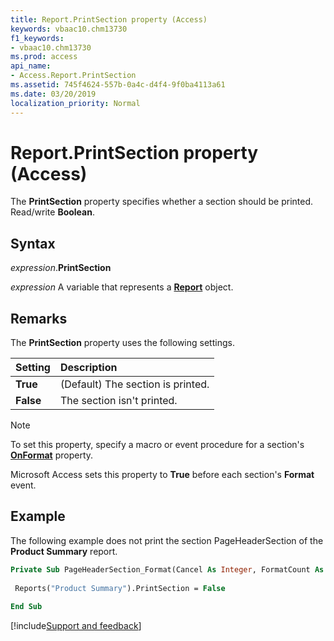 ```yaml
---
title: Report.PrintSection property (Access)
keywords: vbaac10.chm13730
f1_keywords:
- vbaac10.chm13730
ms.prod: access
api_name:
- Access.Report.PrintSection
ms.assetid: 745f4624-557b-0a4c-d4f4-9f0ba4113a61
ms.date: 03/20/2019
localization_priority: Normal
---
```



# Report.PrintSection property (Access)

The **PrintSection** property specifies whether a section should be printed. Read/write **Boolean**.


## Syntax

_expression_.**PrintSection**

_expression_ A variable that represents a **[Report](Access.Report.md)** object.


## Remarks

The **PrintSection** property uses the following settings.

|Setting|Description|
|:-----|:-----|
|**True**|(Default) The section is printed.|
|**False**|The section isn't printed.|

> [!NOTE] 
> To set this property, specify a macro or event procedure for a section's **[OnFormat](Access.Section.OnFormat.md)** property.

Microsoft Access sets this property to **True** before each section's **Format** event.


## Example

The following example does not print the section PageHeaderSection of the **Product Summary** report.

```vb
Private Sub PageHeaderSection_Format(Cancel As Integer, FormatCount As Integer) 
 
 Reports("Product Summary").PrintSection = False 
 
End Sub
```




[!include[Support and feedback](~/includes/feedback-boilerplate.md)]